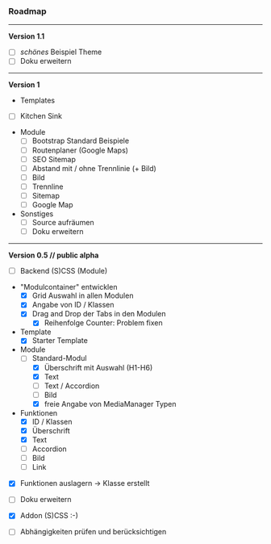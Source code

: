 ### Roadmap ###

---

**Version 1.1**

- [ ] _schönes_ Beispiel Theme
- [ ] Doku erweitern

---

**Version 1**

- Templates
 - [ ] Kitchen Sink
- Module
  - [ ] Bootstrap Standard Beispiele
  - [ ] Routenplaner (Google Maps)
  - [ ] SEO Sitemap
  - [ ] Abstand mit / ohne Trennlinie (+ Bild)
  - [ ] Bild
  - [ ] Trennline
  - [ ] Sitemap
  - [ ] Google Map

- Sonstiges
  - [ ] Source aufräumen
  - [ ] Doku erweitern

---

**Version 0.5 // public alpha**

- [ ] Backend (S)CSS (Module)
- "Modulcontainer" entwicklen
    - [x] Grid Auswahl in allen Modulen
    - [x] Angabe von ID / Klassen
    - [x] Drag and Drop der Tabs in den Modulen
        - [x] Reihenfolge Counter: Problem fixen
- Template
  - [x] Starter Template
- Module
  - [ ] Standard-Modul
     - [x] Überschrift mit Auswahl (H1-H6)
     - [x] Text
     - [ ] Text / Accordion
     - [ ] Bild
     - [x] freie Angabe von MediaManager Typen
- Funktionen
  - [x] ID / Klassen
  - [x] Überschrift
  - [x] Text
  - [ ] Accordion
  - [ ] Bild
  - [ ] Link
- [x] Funktionen auslagern -> Klasse erstellt
- [ ] Doku erweitern
- [x] Addon (S)CSS :-)
- [ ] Abhängigkeiten prüfen und berücksichtigen

